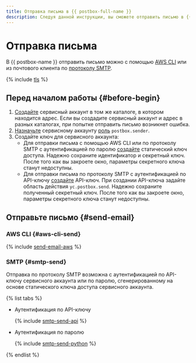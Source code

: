 ```yaml
---
title: Отправка письма в {{ postbox-full-name }}
description: Следуя данной инструкции, вы сможете отправить письмо в {{ postbox-name }}.
---
```


# Отправка письма

В {{ postbox-name }} отправить письмо можно с помощью [AWS CLI](#aws-cli-send) или из почтового клиента по [протоколу SMTP](#smtp-send).

{% include [tls](../../_includes/postbox/tls.md) %}

## Перед началом работы {#before-begin}

1. [Создайте](../../iam/operations/sa/create.md) сервисный аккаунт в том же каталоге, в котором находится адрес. Если вы создадите сервисный аккаунт и адрес в разных каталогах, при попытке отправить письмо возникнет ошибка.
1. [Назначьте](../../iam/operations/sa/assign-role-for-sa.md) сервисному аккаунту [роль](../security/index.md#postbox-sender) `postbox.sender`.
1. Создайте ключ для сервисного аккаунта:
   * Для отправки письма с помощью AWS CLI или по протоколу SMTP с аутентификацией по паролю [создайте](../../iam/operations/authentication/manage-access-keys.md#create-access-key) статический ключ доступа. Надежно сохраните идентификатор и секретный ключ. После того как вы закроете окно, параметры секретного ключа станут недоступны.
   * Для отправки письма по протоколу SMTP с аутентификацией по API-ключу [создайте](../../iam/operations/authentication/manage-api-keys.md#create-api-key) API-ключ. При создании API-ключа задайте область действия `yc.postbox.send`. Надежно сохраните полученный секретный ключ. После того как вы закроете окно, параметры секретного ключа станут недоступны.

## Отправьте письмо {#send-email}

### AWS CLI {#aws-cli-send}

{% include [send-email-aws](../../_includes/postbox/send-email-aws.md) %}

### SMTP {#smtp-send}

Отправка по протоколу SMTP возможна с аутентификацией по API-ключу сервисного аккаунта или по паролю, сгенерированному на основе статического ключа доступа сервисного аккаунта.

{% list tabs %}

- Аутентификация по API-ключу

  {% include [smtp-send-api](../../_includes/postbox/smtp-send-api.md) %}

- Аутентификация по паролю

  {% include [smtp-send-python](../../_includes/postbox/smtp-send-python.md) %}

{% endlist %}
